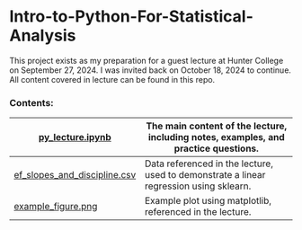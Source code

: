 # Intro-to-Python-For-Statistical-Analysis

This project exists as my preparation for a guest lecture at Hunter College on September 27, 2024. I was invited back on October 18, 2024 to continue. All content covered in lecture can be found in this repo.

### Contents:

| [py_lecture.ipynb](https://github.com/oatmeelsquares/Intro-to-Python-For-Statistical-Analysis/blob/main/py_lecture.ipynb)             | The main content of the lecture, including notes, examples, and practice questions.    |
|------------------------------|----------------------------------------------------------------------------------------|
| [ef_slopes_and_discipline.csv](https://github.com/oatmeelsquares/Intro-to-Python-For-Statistical-Analysis/blob/main/ef_slopes_and_discipline.csv) | Data referenced in the lecture, used to demonstrate a linear regression using sklearn. |
| [example_figure.png](https://github.com/oatmeelsquares/Intro-to-Python-For-Statistical-Analysis/blob/main/example_figure.png)           | Example plot using matplotlib, referenced in the lecture.                              |
